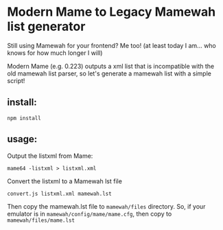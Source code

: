 
# Modern Mame to Legacy Mamewah list generator

Still using Mamewah for your frontend?  Me too! (at least today I am... who knows for how much longer I will)

Modern Mame (e.g. 0.223) outputs a xml list that is incompatible with the old mamewah list parser, so let's generate a mamewah list with a simple script!

## install:
```
npm install
```

## usage:
Output the listxml from Mame:
```
mame64 -listxml > listxml.xml
```
Convert the listxml to a Mamewah lst file
```
convert.js listxml.xml mamewah.lst
```
Then copy the mamewah.lst file to `mamewah/files` directory.  So, if your emulator is in `mamewah/config/mame/mame.cfg`, then copy to `mamewah/files/mame.lst`

